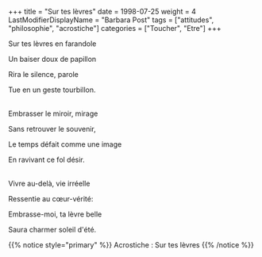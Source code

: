 +++
title = "Sur tes lèvres"
date = 1998-07-25
weight = 4
LastModifierDisplayName = "Barbara Post"
tags = ["attitudes", "philosophie", "acrostiche"]
categories = ["Toucher", "Etre"]
+++

Sur tes lèvres en farandole

Un baiser doux de papillon

Rira le silence, parole

Tue en un geste tourbillon.

 \
Embrasser le miroir, mirage

Sans retrouver le souvenir,

Le temps défait comme une image

En ravivant ce fol désir.

 \
Vivre au-delà, vie irréelle

Ressentie au cœur-vérité:

Embrasse-moi, ta lèvre belle

Saura charmer soleil d'été.

{{% notice style="primary" %}}
Acrostiche : Sur tes lèvres
{{% /notice %}}
